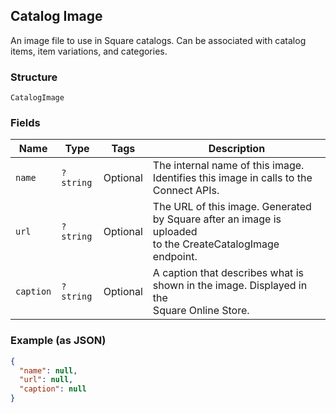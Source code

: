 ## Catalog Image

An image file to use in Square catalogs. Can be associated with catalog
items, item variations, and categories.

### Structure

`CatalogImage`

### Fields

| Name | Type | Tags | Description |
|  --- | --- | --- | --- |
| `name` | `?string` | Optional | The internal name of this image. Identifies this image in calls to the<br>Connect APIs. |
| `url` | `?string` | Optional | The URL of this image. Generated by Square after an image is uploaded<br>to the CreateCatalogImage endpoint. |
| `caption` | `?string` | Optional | A caption that describes what is shown in the image. Displayed in the<br>Square Online Store. |

### Example (as JSON)

```json
{
  "name": null,
  "url": null,
  "caption": null
}
```

